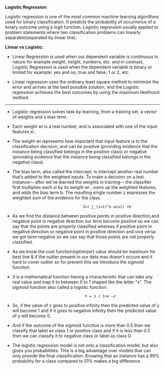 **Logistic Regression**:

Logistic regression is one of the most common machine learning algorithms used for binary classification. 
It predicts the probability of occurrence of a binary outcome using a logit function. 
Logistic regression usually applied to  problem statements where two classification problems can linearly separable(separated  by linear line). 

**Linear vs Logistic:**

- Linear Regression is used when our dependent variable is continuous in nature for example weight, height, numbers, etc. and in contrast, Logistic Regression is used when the dependent variable is binary or limited for example: yes and no, true and false, 1 or 2, etc.

- Linear regression uses the ordinary least square method to minimize the error and arrives at the best possible solution, and the Logistic regression achieves the best outcomes by using the maximum likelihood method.
______________________________________________________________________________________________________________________________________________________________________________________________________________________________________________________________________________________________________________________________________________________________________________________________________________________________
- Logistic regression solves task by learning, from a training set, a vector of weights and a bias term. 

- Each weight wi is a real number, and is associated with one of the input features xi . 

- The weight wi represents how important that input feature is to the classification decision, and can be positive (providing evidence that the instance being classified belongs in the positive class) or negative (providing evidence that the instance being classified belongs in the negative class). 

- The bias term, also called the intercept, is intercept another real number that’s added to the weighted inputs. To make a decision on a test instance— after we’ve learned the weights in training— the classifier first multiplies each xi by its weight wi , sums up the weighted features, and adds the bias term b. The resulting single number z expresses the weighted sum of the evidence for the class. 

                                      Z=( ∑_(i=1)^n wixi) +b

- As we find  the distance between positive points in positive direction,and negative point in negative direction our term become  positive so we can say that the points are properly claasified whereas if positive point in negative direction or negative point in positive direction and vice versa we got term negative so we can say that those points are not properly classified.

- As we know the cost function(optimizer) value should be maximum for best line & if the outlier present in our data max doesn't occure and it hard to cover outlier so for prevent this we introduce the sigmoid function.
- It is a mathematical function having a characteristic that can take any real value and map it to between 0 to 1 shaped like the letter "s". The sigmoid function also called a logistic function.

                                       Y = 1 / 1+e –z

- So, if the value of z goes to positive infinity then the predicted value of y will become 1 and if it goes to negative infinity then the predicted value of y will become 0. 
- And if the outcome of the sigmoid function is more than 0.5 then we classify that label as class 1 or positive class and if it is less than 0.5 then we can classify it to negative class or label as class 0.
 
- The logistic regression model is not only a classification model, but also gives you probabilities. This is a big advantage over models that can only provide the final classification. Knowing that an instance has a 99% probability for a class compared to 51% makes a big difference.





